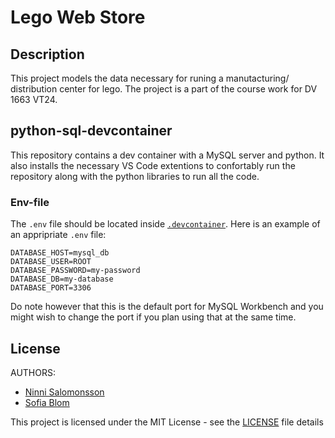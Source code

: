 # Lego Web Store

## Description
This project models the data necessary for runing a manutacturing/ distribution center for lego. The project is a part of the course work for DV 1663 VT24. 

## python-sql-devcontainer
This repository contains a dev container with a MySQL server and python. It also installs the necessary VS Code extentions to confortably run the repository along with the python libraries to run all the code. 

### Env-file
The `.env` file should be located inside [`.devcontainer`](./.devcontainer/). Here is an example of an appripriate `.env` file:
```
DATABASE_HOST=mysql_db
DATABASE_USER=ROOT
DATABASE_PASSWORD=my-password
DATABASE_DB=my-database
DATABASE_PORT=3306
```
Do note however that this is the default port for MySQL Workbench and you might wish to change the port if you plan using that at the same time. 

## License

AUTHORS:
 - [Ninni Salomonsson](https://github.com/NinniS)
 - [Sofia Blom](https://github.com/s02blom)
 
This project is licensed under the MIT License - see the [LICENSE](./LICENSE) file details